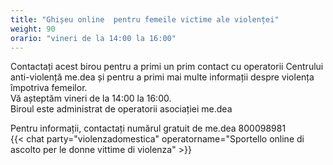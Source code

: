 ```yaml
---
title: "Ghișeu online  pentru femeile victime ale violenței"
weight: 90
orario: "vineri de la 14:00 la 16:00"
---
```


Contactați acest birou pentru a primi un prim contact cu operatorii Centrului anti-violență me.dea și pentru a primi mai multe informații despre violența împotriva femeilor.  
Vă așteptăm vineri de la 14:00 la 16:00.  
Biroul este administrat de operatorii asociației me.dea

Pentru informații, contactați numărul gratuit de me.dea 800098981    
{{< chat party="violenzadomestica" operatorname="Sportello online di ascolto per le donne vittime di violenza" >}}
